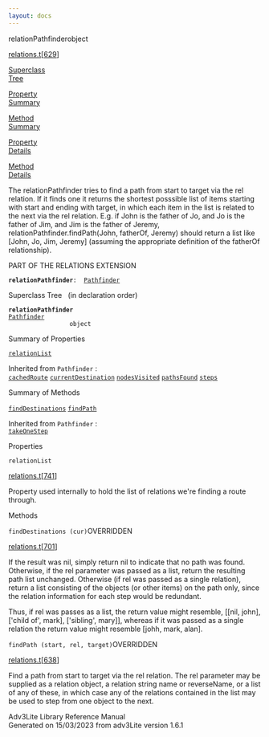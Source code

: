 ```yaml
---
layout: docs
---
```

<span class="title">relationPathfinder</span><span class="type">object</span>

[relations.t](../file/relations.t.html)\[[629](../source/relations.t.html#629)\]

[Superclass  
Tree](#_SuperClassTree_)

[Property  
Summary](#_PropSummary_)

[Method  
Summary](#_MethodSummary_)

[Property  
Details](#_Properties_)

[Method  
Details](#_Methods_)



The relationPathfinder tries to find a path from start to target via the
rel relation. If it finds one it returns the shortest posssible list of
items starting with start and ending with target, in which each item in
the list is related to the next via the rel relation. E.g. if John is
the father of Jo, and Jo is the father of Jim, and Jim is the father of
Jeremy, relationPathfinder.findPath(John, fatherOf, Jeremy) should
return a list like \[John, Jo, Jim, Jeremy\] (assuming the appropriate
definition of the fatherOf relationship).

PART OF THE RELATIONS EXTENSION

**`relationPathfinder`**` :   `[`Pathfinder`](../object/Pathfinder.html)



<span id="_SuperClassTree_"></span>



<span class="hdln">Superclass Tree</span>   (in declaration order)



**`relationPathfinder`**  
[`Pathfinder`](../object/Pathfinder.html)  
`                 object`  
<span id="_PropSummary_"></span>



<span class="hdln">Summary of Properties</span>  



[`relationList`](#relationList)

Inherited from `Pathfinder` :  
[`cachedRoute`](../object/Pathfinder.html#cachedRoute) [`currentDestination`](../object/Pathfinder.html#currentDestination) [`nodesVisited`](../object/Pathfinder.html#nodesVisited) [`pathsFound`](../object/Pathfinder.html#pathsFound) [`steps`](../object/Pathfinder.html#steps)

<span id="_MethodSummary_"></span>



<span class="hdln">Summary of Methods</span>  



[`findDestinations`](#findDestinations) [`findPath`](#findPath)

Inherited from `Pathfinder` :  
[`takeOneStep`](../object/Pathfinder.html#takeOneStep)

<span id="_Properties_"></span>



<span class="hdln">Properties</span>  



<span id="relationList"></span>

`relationList`

[relations.t](../file/relations.t.html)\[[741](../source/relations.t.html#741)\]



Property used internally to hold the list of relations we're finding a
route through.



<span id="_Methods_"></span>



<span class="hdln">Methods</span>  



<span id="findDestinations"></span>

`findDestinations (cur)`<span class="rem">OVERRIDDEN</span>

[relations.t](../file/relations.t.html)\[[701](../source/relations.t.html#701)\]



If the result was nil, simply return nil to indicate that no path was
found. Otherwise, if the rel parameter was passed as a list, return the
resulting path list unchanged. Otherwise (if rel was passed as a single
relation), return a list consisting of the objects (or other items) on
the path only, since the relation information for each step would be
redundant.

Thus, if rel was passes as a list, the return value might resemble,
\[\[nil, john\], \['child of', mark\], \['sibling', mary\]\], whereas if
it was passed as a single relation the return value might resemble
\[johh, mark, alan\].



<span id="findPath"></span>

`findPath (start, rel, target)`<span class="rem">OVERRIDDEN</span>

[relations.t](../file/relations.t.html)\[[638](../source/relations.t.html#638)\]



Find a path from start to target via the rel relation. The rel parameter
may be supplied as a relation object, a relation string name or
reverseName, or a list of any of these, in which case any of the
relations contained in the list may be used to step from one object to
the next.





Adv3Lite Library Reference Manual  
Generated on 15/03/2023 from adv3Lite version 1.6.1


